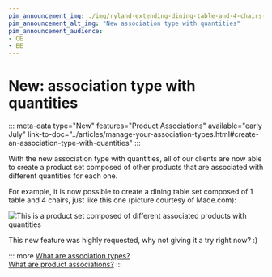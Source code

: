 ```yaml
---
pim_announcement_img: ./img/ryland-extending-dining-table-and-4-chairs-set-walnut-and-black_made.com.png
pim_announcement_alt_img: "New association type with quantities"
pim_announcement_audience:
- CE
- EE
---
```


# New: association type with quantities
::: meta-data type="New" features="Product Associations" available="early July" link-to-doc="../articles/manage-your-association-types.html#create-an-association-type-with-quantities"
:::

With the new association type with quantities, all of our clients are now able to create a product set composed of other products that are associated with different quantities for each one.

For example, it is now possible to create a dining table set composed of 1 table and 4 chairs, just like this one (picture courtesy of Made.com):

![This is a product set composed of different associated products with quantities](../img/ryland-extending-dining-table-and-4-chairs-set-walnut-and-black_made.com.png)

This new feature was highly requested, why not giving it a try right now? :)

::: more
[What are association types?](../articles/manage-your-association-types.html)    
[What are product associations?](../articles/products-associations.html)
:::
